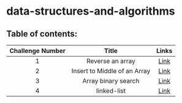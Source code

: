 # data-structures-and-algorithms
## **Table of contents:**
 
| Challenge Number | Title | Links  |
| :-------------: | :----------: | :-----------: |
| 1	 | Reverse an array | [Link](/Challenge/Reverse.md) |
| 2	 | Insert to Middle of an Array  | [Link](/Challenge/added.md) |
| 3	 |	Array binary search  | [Link](/Challenge/Challenge03.md) |
| 4	 |	 linked-list | [Link](/Challenge/linked_list/README.md) |







 

 


